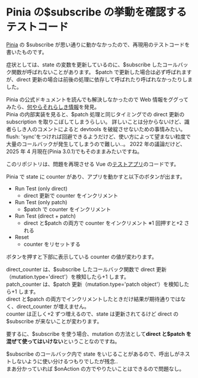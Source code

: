 # Pinia の$subscribe の挙動を確認するテストコード

[Pinia](https://pinia.vuejs.org/) の \$subscribe が思い通りに動かなかったので、再現用のテストコードを書いたものです。

症状としては、state の変数を更新しているのに、\$subscribe したコールバック関数が呼ばれないことがあります。
$patch で更新した場合は必ず呼ばれますが、direct 更新の場合は前後の処理に依存して呼ばれたり呼ばれなかったりしました。

Pinia の公式ドキュメントを読んでも解決しなかったので Web 情報をググってみたら、[何やらそれらしき情報](https://github.com/vuejs/pinia/issues/992)を発見。  
Pinia の内部実装を見ると、$patch 処理と同じタイミングでの direct 更新の subscription を取りこぼしてしまうらしい。
詳しいことは分からないけど、識者らしき人のコメントによると devtools を破綻させないための事情みたい。
flush: 'sync'をつければ回避できるようだけど、使い方によって望まない粒度で大量のコールバックが発生してしまうので難しい..。
2022 年の議論だけど、2025 年 4 月現在(Pinia 3.0.1)でもそのままみたいですね。

このリポジトリは、問題を再現させる Vue の[テストアプリ](https://tmura-zzz.github.io/test-pinia-subscribe/)のコードです。

Pinia で state に counter があり、アプリを動かすと以下のボタンが出ます。

- Run Test (only direct)
  - direct 更新で counter をインクリメント
- Run Test (only patch)
  - $patch で counter をインクリメント
- Run Test (direct + patch)
  - direct と$patch の両方で counter をインクリメント ※1 回押すと+2 される
- Reset
  - counter をリセットする
  </dl>

ボタンを押すと下部に表示している counter の値が変わります。

direct_counter は、\$subscribe したコールバック関数で direct 更新（mutation.type='direct'）を検知したら+1 します。  
patch_counter は、\$patch 更新（mutation.type='patch object'）を検知したら+1 します。  
direct と$patch の両方でインクリメントしたときだけ結果が期待通りではなく、direct_counter が増えません。  
counter は正しく+2 ずつ増えるので、state は更新されてるけど direct の\$subscribe が来ないことが変わります。

要するに、\$subscribe を使う場合、mutation の方法として**direct と\$patch を混ぜて使ってはいけない**ということなのですね。

$subscribe のコールバック内で state をいじることがあるので、呼出しがネストしないように使い分けるつもりでしたが残念..  
まあ分かっていれば $onAction の方でやりたいことはできるので問題なし。
